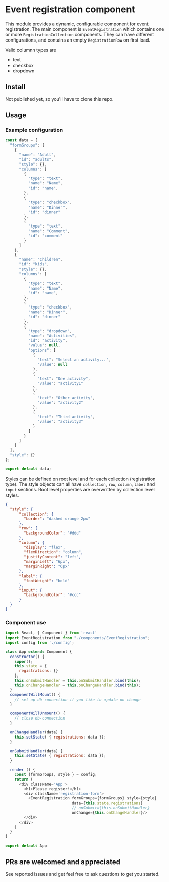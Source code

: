 # Event registration component

This module provides a dynamic, configurable component for event registration. The main component is `EventRegistration` which contains one or more `RegistrationCollection` components. They can have different configurations, and contains an empty `RegistrationRow` on first load.

Valid columnn types are
* text
* checkbox
* dropdown

## Install

Not published yet, so you'll have to clone this repo.

## Usage

### Example configuration
```javascript
const data = {
  "formGroups": [
    {
      "name": "Adult",
      "id": "adults",
      "style": {},
      "columns": [
        {
          "type": "text",
          "name": "Name",
          "id": "name",
        },
        {
          "type": "checkbox",
          "name": "Dinner",
          "id": "dinner"
        },
        {
          "type": "text",
          "name": "Comment",
          "id": "comment"
        }
      ]
    },
    {
      "name": "Children",
      "id": "kids",
      "style": {},
      "columns": [
        {
          "type": "text",
          "name": "Name",
          "id": "name",
        },
        {
          "type": "checkbox",
          "name": "Dinner",
          "id": "dinner"
        },
        {
          "type": "dropdown",
          "name": "Activities",
          "id": "activity",
          "value": null,
          "options": [
            {
              "text": "Select an activity...",
              "value": null
            },
            {
              "text": "One activity",
              "value": "activity1"
            },
            {
              "text": "Other activity",
              "value": "activity2"
            },
            {
              "text": "Third activity",
              "value": "activity3"
            }
          ]
        }
      ]
    }
  ],
  "style": {}
};

export default data;
```

Styles can be defined on root level and for each collection (registration type). The style objects can all have `collection`, `row`, `column`, `label` and `input` sections. Root level properties are overwritten by collection level styles.
```json
{
  "style": {
      "collection": {
        "border": "dashed orange 2px"
      },
      "row": {
        "backgroundColor": "#ddd"
      },
      "column": {
        "display": "flex",
        "flexDirection": "column",
        "justifyContent": "left",
        "marginLeft": "6px",
        "marginRight": "6px"
      },
      "label": {
        "fontWeight": "bold"
      },
      "input": {
        "backgroundColor": "#ccc"
      }
  }
}
```

### Component use
```javascript
import React, { Component } from 'react'
import EventRegistration from "./components/EventRegistration";
import config from './config';

class App extends Component {
  constructor() {
    super();
    this.state = {
      registrations: {}
    };
    this.onSubmitHandler = this.onSubmitHandler.bind(this);
    this.onChangeHandler = this.onChangeHandler.bind(this);
  }
  componentWillMount() {
    // set up db-connection if you like to update on change
  }

  componentWillUnmount() {
    // close db-connection
  }

  onChangeHandler(data) {
    this.setState( { registrations: data });
  }

  onSubmitHandler(data) {
    this.setState( { registrations: data });
  }

  render () {
    const {formGroups, style } = config;
    return (
      <div className='App'>
        <h1>Please register!</h1>
        <div className='registration-form'>
          <EventRegistration formGroups={formGroups} style={style}
                             data={this.state.registrations}
                             // onSubmit={this.onSubmitHandler}
                             onChange={this.onChangeHandler}/>
        </div>
      </div>
    )
  }
}

export default App
```


## PRs are welcomed and appreciated
See reported issues and get feel free to ask questions to get you started.
